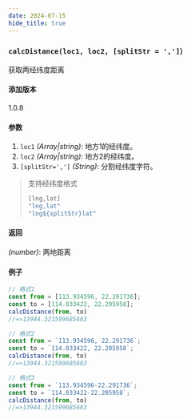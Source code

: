 ```yaml
---
date: 2024-07-15
hide_title: true
---
```

<h3>
  <code>calcDistance(loc1, loc2, [splitStr = ',']）</code>
</h3>


获取两经纬度距离

#### 添加版本

1.0.8

#### 参数

1. `loc1` *(Array|string)*: 地方1的经纬度。
2. `loc2` *(Array|string)*: 地方2的经纬度。
3. `[splitStr=',']` *(String)*: 分割经纬度字符。

> 支持经纬度格式
>
> ````javascript
> [lng,lat]
> "lng,lat"
> "lng${splitStr}lat"
> ````

#### 返回

*(number)*: 两地距离

#### 例子

```javascript
// 格式1
const from = [113.934596, 22.291736];
const to = [114.033422, 22.205958];
calcDistance(from, to)
//=>13944.321599685663

// 格式2
const from = `113.934596, 22.291736`;
const to = `114.033422, 22.205958`;
calcDistance(from, to)
//=>13944.321599685663

// 格式3
const from = `113.934596-22.291736`;
const to = `114.033422-22.205958`;
calcDistance(from, to)
//=>13944.321599685663
```
